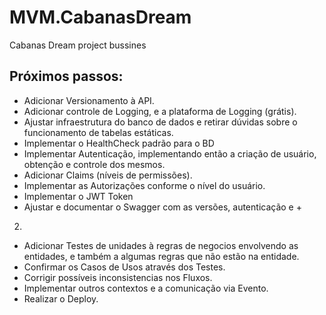 # MVM.CabanasDream
Cabanas Dream project bussines

## Próximos passos:

- Adicionar Versionamento à API.
- Adicionar controle de Logging, e a plataforma de Logging (grátis).
- Ajustar infraestrutura do banco de dados e retirar dúvidas sobre o funcionamento de tabelas estáticas.
- Implementar o HealthCheck padrão para o BD
- Implementar Autenticação, implementando então a criação de usuário, obtenção e controle dos mesmos.
- Adicionar Claims (níveis de permissões).
- Implementar as Autorizações conforme o nível do usuário.
- Implementar o JWT Token
- Ajustar e documentar o Swagger com as versões, autenticação e +


2. 
- Adicionar Testes de unidades à regras de negocios envolvendo as entidades, e também a algumas regras que não estão na entidade.
- Confirmar os Casos de Usos através dos Testes.
- Corrigir possíveis inconsistencias nos Fluxos.
- Implementar outros contextos e a comunicação via Evento.
- Realizar o Deploy.